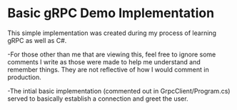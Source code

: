 # Basic gRPC Demo Implementation
This simple implementation was created during my process of learning gRPC as well as C#.

-For those other than me that are viewing this, feel free to ignore some comments I write as those were made to help me understand and remember things. 
They are not reflective of how I would comment in production.

-The intial basic implementation (commented out in GrpcClient/Program.cs) served to basically establish a connection and greet the user.